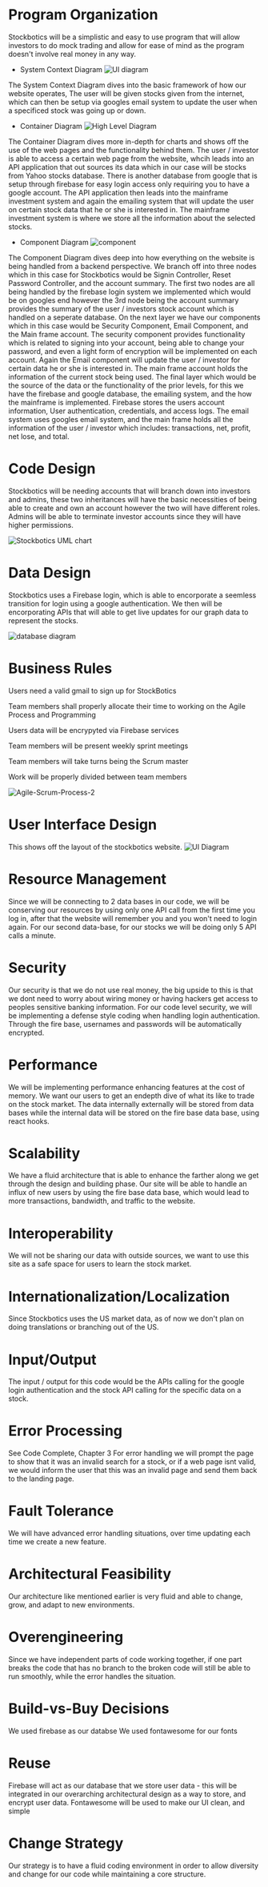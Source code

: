 
# Program Organization

Stockbotics will be a simplistic and easy to use program that will allow investors to do mock trading and allow for ease of mind as the program doesn't involve real money in any way.

- System Context Diagram
![UI diagram](https://user-images.githubusercontent.com/44210814/108262352-d291b500-7132-11eb-8ea7-6e9246d30d6f.png)

The System Context Diagram dives into the basic framework of how our website operates, The user will be given stocks given from the internet, which can then be setup via googles email system to update the user when a specificed stock was going up or down.

 - Container Diagram
![High Level Diagram](https://user-images.githubusercontent.com/44210814/107901700-54ef5e80-6f12-11eb-9e35-3f53727e791a.png)

The Container Diagram dives more in-depth for charts and shows off the use of the web pages and the functionality behind them. The user / investor is able to access a certain web page from the website, whcih leads into an API application that out sources its data which in our case will be stocks from Yahoo stocks database. There is another database from google that is setup through firebase for easy login access only requiring you to have a google account. The API application then leads into the mainframe investment system and again the emailing system that will update the user on certain stock data that he or she is interested in. The mainframe investment system is where we store all the information about the selected stocks.


 - Component Diagram
![component](https://user-images.githubusercontent.com/44210814/108637508-fb7ab880-7458-11eb-8b9f-d4585c1cfe60.png)

The Component Diagram dives deep into how everything on the website is being handled from a backend perspective. We branch off into three nodes which in this case for Stockbotics would be Signin Controller, Reset Password Controller, and the account summary. The first two nodes are all being handled by the firebase login system we implemented which would be on googles end however the 3rd node being the account summary provides the summary of the user / investors stock account which is handled on a seperate database. On the next layer we have  our components which in this case would be Security Component, Email Component, and the Main frame account. The security component provides functionality which is related to signing into your account, being able to change your password, and even a light form of encryption will be implemented on each account. Again the Email component will update the user / investor for certain data he or she is interested in. The main frame account holds the information of the current stock being used. The final layer which would be the source of the data or the functionality of the prior levels, for this we have the firebase and google database, the emailing system, and the how the mainframe is implemented. Firebase stores the users account information, User authentication, credentials, and access logs. The email system uses googles email system, and the main frame holds all the information of the user / investor which includes: transactions, net, profit, net lose, and total.



# Code Design

Stockbotics will be needing accounts that will branch down into investors and admins, these two inheritances will have the basic necessities of being able to create and own an account however the two will have different roles. Admins will be able to terminate investor accounts since they will have higher permissions. 

![Stockbotics UML chart](https://user-images.githubusercontent.com/44210814/107885090-40857480-6ec6-11eb-9475-177df7dc27b7.png)

# Data Design

Stockbotics uses a Firebase login, which is able to encorporate a seemless transition for login using a google authentication. We then will be encorporating APIs that will able to get live updates for our graph data to represent the stocks.

![database diagram](https://user-images.githubusercontent.com/44210814/107887536-c8727b00-6ed4-11eb-8efa-af64ec06b15e.png)

# Business Rules

Users need a valid gmail to sign up for StockBotics

Team members shall properly allocate their time to working on the Agile Process and Programming

Users data will be encrypyted via Firebase services

Team members will be present weekly sprint meetings

Team members will take turns being the Scrum master

Work will be properly divided between team members

![Agile-Scrum-Process-2](https://user-images.githubusercontent.com/44210814/107902079-65540900-6f13-11eb-9ff4-a9fcc8d2423f.png)


# User Interface Design
 
This shows off the layout of the stockbotics website.
![UI Diagram](https://user-images.githubusercontent.com/44210814/108638647-3af7d380-745e-11eb-9722-de923324d871.png)


# Resource Management

Since we will be connecting to 2 data bases in our code, we will be conserving our resources by using only one API call from the first time you log in, after that the website will remember you and you won't need to login again. For our second data-base, for our stocks we will be doing only 5 API calls a minute.

# Security


Our security is that we do not use real money, the big upside to this is that we dont need to worry about wiring money or having hackers get access to peoples sensitive banking information. For our code level security, we will be implementing a defense style coding when handling login authentication. Through the fire base, usernames and passwords will be automatically encrypted.

# Performance

We will be implementing performance enhancing features at the cost of memory. We want our users to get an endepth dive of what its like to trade on the stock market. The data internally externally will be stored from data bases while the internal data will be stored on the fire base data base, using react hooks.

# Scalability

We have a fluid architecture that is able to enhance the farther along we get through the design and building phase. Our site will be able to handle an influx of new users by using the fire base data base, which would lead to more transactions, bandwidth, and traffic to the website.

# Interoperability

We will not be sharing our data with outside sources, we want to use this site as a safe space for users to learn the stock market.

# Internationalization/Localization

Since Stockbotics uses the US market data, as of now we don't plan on doing translations or branching out of the US.

# Input/Output

The input / output for this code would be the APIs calling for the google login authentication and the stock API calling for the specific data on a stock.

# Error Processing

See Code Complete, Chapter 3
For error handling we will prompt the page to show that it was an invalid search for a stock, or if a web page isnt valid, we would inform the user that this was an invalid page and send them back to the landing page.

# Fault Tolerance

We will have advanced error handling situations, over time updating each time we create a new feature.

# Architectural Feasibility

Our architecture like mentioned earlier is very fluid and able to change, grow, and adapt to new environments.

# Overengineering

Since we have independent parts of code working together, if one part breaks the code that has no branch to the broken code will still be able to run smoothly, while the error handles the situation.

# Build-vs-Buy Decisions

We used firebase as our databse
We used fontawesome for our fonts

# Reuse

 Firebase will act as our database that we store user data - this will be integrated in our overarching architectural design as a way to store, and encrypt user data.
Fontawesome will be used to make our UI clean, and simple

# Change Strategy

Our strategy is to have a fluid coding environment in order to allow diversity and change for our code while maintaining a core structure.
